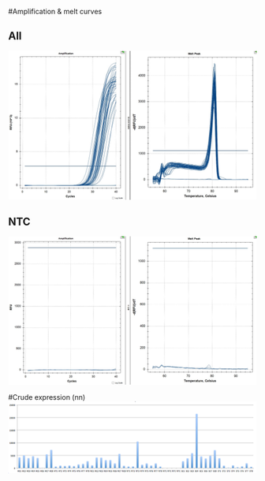 #Amplification & melt curves
## All
![](./CRAFall.jpg)

## NTC
![](./CRAFntc.jpg)

#Crude expression (nn)
![](./crude_exp.png)

